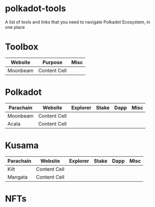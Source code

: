 # polkadot-tools
A list of tools and links that you need to navigate Polkadot Ecosystem, in one place


# Toolbox
| Website  | Purpose | Misc |
| ------------- | ------------- | ------------- |
| Moonbeam  | Content Cell  | 


# Polkadot
| Parachain  | Website | Explorer | Stake | Dapp | Misc 
| ------------- | ------------- | ------------- | ------------- | ------------- | ------------- |
| Moonbeam  | Content Cell  | 
| Acala  | Content Cell  |


# Kusama
| Parachain  | Website | Explorer | Stake | Dapp | Misc 
| ------------- | ------------- | ------------- | ------------- | ------------- | ------------- |
| Kilt  | Content Cell  | 
| Mangata  | Content Cell  |


# NFTs
